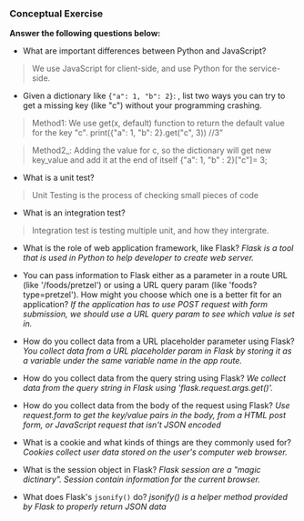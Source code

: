 ### Conceptual Exercise ###

__Answer the following questions below:__

* What are important differences between Python and JavaScript?

> We use JavaScript for client-side, and use Python for the service-side.

* Given a dictionary like ``{"a": 1, "b": 2}``: , list two ways you can try to get a missing key (like "c") without your programming crashing.

> Method1: We use get(x, default) function to return the default value for the key "c".
    print({"a": 1, "b": 2}.get("c", 3)) //3"

> Method2_: Adding the value for c, so the dictionary will get new key_value and add it at the end of itself
     {"a": 1, "b" : 2}["c"]= 3;
  
* What is a unit test? 
> Unit Testing is the process of checking small pieces of code

* What is an integration test?
> Integration test is testing multiple unit, and how they intergrate.

* What is the role of web application framework, like Flask?
_Flask is a tool that is used in Python to help developer to create web server._ 

* You can pass information to Flask either as a parameter in a route URL (like '/foods/pretzel') or using a URL query param (like 'foods?type=pretzel'). How might you choose which one is a better fit for an application?
*If the application has to use POST request with form submission, we should use a URL query param to see which value is set in.*

* How do you collect data from a URL placeholder parameter using Flask?
_You collect data from a URL placeholder param in Flask by storing it as a variable under the same variable name in the app route._

* How do you collect data from the query string using Flask?
*We collect data from the query string in Flask using 'flask.request.args.get()'.*

* How do you collect data from the body of the request using Flask?
*Use request.form to get the key/value pairs in the body, from a HTML post form, or JavaScript request that isn't JSON encoded*

* What is a cookie and what kinds of things are they commonly used for?
*Cookies collect user data stored on the user's computer web browser.*


* What is the session object in Flask?
*Flask session are a "magic dictinary". Session contain information for the current browser.* 

* What does Flask's `jsonify()` do?
*jsonify() is a helper method provided by Flask to properly return JSON data*
